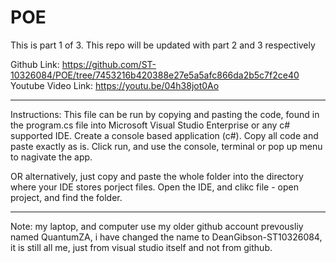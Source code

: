 # POE
This is part 1 of 3. This repo will be updated with part 2 and 3 respectively 

Github Link: https://github.com/ST-10326084/POE/tree/7453216b420388e27e5a5afc866da2b5c7f2ce40
Youtube Video Link: https://youtu.be/04h38jot0Ao
_______________________________

Instructions: This file can be run by copying and pasting the code, found in the program.cs file into Microsoft Visual Studio Enterprise or any c# supported IDE. Create a console based application (c#). Copy all code and paste exactly as is. Click run, and use the console, terminal or pop up menu to nagivate the app.

OR alternatively, just copy and paste the whole folder into the directory where your IDE stores porject files. Open the IDE, and clikc file - open project, and find the folder.
_______________________________


Note: my laptop, and computer use my older github account prevousliy named QuantumZA, i have changed the name to DeanGibson-ST10326084, it is still all me, just from visual studio itself and not from github. 
